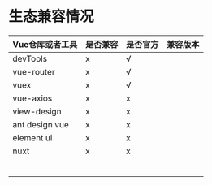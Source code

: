 # 生态兼容情况

|Vue仓库或者工具|是否兼容|是否官方|兼容版本|
|---|---|---|---|
|devTools|x|√||
|vue-router|x|√||
|vuex|x|√||
|vue-axios|x|x||
|view-design|x|x||
|ant design vue|x|x||
|element ui|x|x||
|nuxt|x|x||
|||||
|||||
|||||
|||||
|||||
|||||
